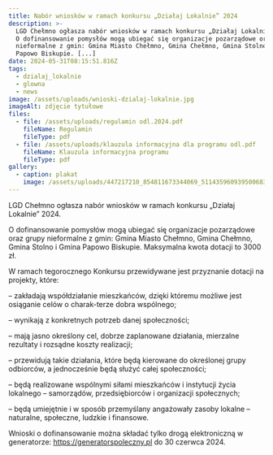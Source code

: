```yaml
---
title: Nabór wniosków w ramach konkursu „Działaj Lokalnie” 2024
description: >-
  LGD Chełmno ogłasza nabór wniosków w ramach konkursu „Działaj Lokalnie” 2024. 
  O dofinansowanie pomysłów mogą ubiegać się organizacje pozarządowe oraz grupy
  nieformalne z gmin: Gmina Miasto Chełmno, Gmina Chełmno, Gmina Stolno i Gmina
  Papowo Biskupie. [...]
date: 2024-05-31T08:15:51.816Z
tags:
  - dzialaj_lokalnie
  - glowna
  - news
image: /assets/uploads/wnioski-dzialaj-lokalnie.jpg
imageAlt: zdjęcie tytułowe
files:
  - file: /assets/uploads/regulamin odl.2024.pdf
    fileName: Regulamin
    fileType: pdf
  - file: /assets/uploads/klauzula informacyjna dla programu odl.pdf
    fileName: Klauzula informacyjna programu
    fileType: pdf
gallery:
  - caption: plakat
    image: /assets/uploads/447217210_854811673344069_5114359609395006836_n.jpg
---
```

LGD Chełmno ogłasza nabór wniosków w ramach konkursu „Działaj Lokalnie” 2024. 

O dofinansowanie pomysłów mogą ubiegać się organizacje pozarządowe oraz grupy nieformalne z gmin: Gmina Miasto Chełmno, Gmina Chełmno, Gmina Stolno i Gmina Papowo Biskupie. Maksymalna kwota dotacji to 3000 zł.

W ramach tegorocznego Konkursu przewidywane jest przyznanie dotacji na projekty, które:

– zakładają współdziałanie mieszkańców, dzięki któremu możliwe jest osiąganie celów o charak-terze dobra wspólnego;

– wynikają z konkretnych potrzeb danej społeczności;

– mają jasno określony cel, dobrze zaplanowane działania, mierzalne rezultaty i rozsądne koszty realizacji;

– przewidują takie działania, które będą kierowane do określonej grupy odbiorców, a jednocześnie będą służyć całej społeczności;

– będą realizowane wspólnymi siłami mieszkańców i instytucji życia lokalnego – samorządów, przedsiębiorców i organizacji społecznych;

– będą umiejętnie i w sposób przemyślany angażowały zasoby lokalne – naturalne, społeczne, ludzkie i finansowe.

Wnioski o dofinansowanie można składać tylko drogą elektroniczną w generatorze: <https://generatorspoleczny.pl>  do 30 czerwca 2024.
